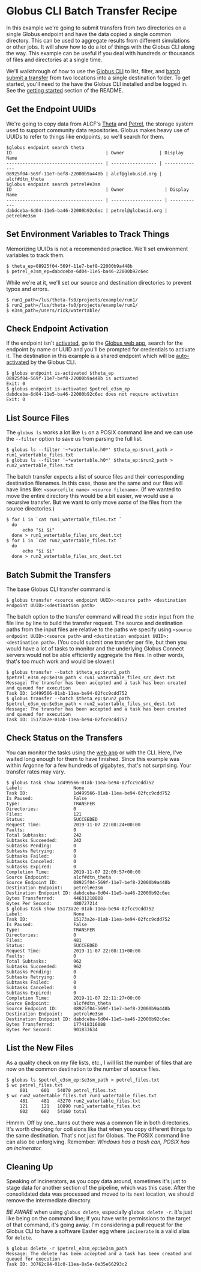 # Globus CLI Batch Transfer Recipe

In this example we're going to submit transfers from two directories on a single Globus endpoint and have the data copied a single common directory. This can be used to aggregate results from different simulations or other jobs. It will show how to do a lot of things with the Globus CLI along the way. This example can be useful if you deal with hundreds or thousands of files and directories at a single time.

We'll walkthrough of how to use the [Globus CLI](https://docs.globus.org/cli/) to list, filter, and [batch submit a transfer](https://docs.globus.org/cli/) from two locations into a single destination folder. To get started, you'll need to the have the Globus CLI installed and be logged in. See the [getting started](./#getting-started) section of the README.


## Get the Endpoint UUIDs

We're going to copy data from ALCF's [Theta](https://www.alcf.anl.gov/theta) and [Petrel](http://petrel.alcf.anl.gov/), the storage system used to support community data repositories. Globus makes heavy use of UUIDs to refer to things like endpoints, so we'll search for them.

```
$globus endpoint search theta
ID                                   | Owner             | Display Name  
------------------------------------ | ----------------- | --------------
08925f04-569f-11e7-bef8-22000b9a448b | alcf@globusid.org | alcf#dtn_theta
$globus endpoint search petrel#e3sm
ID                                   | Owner               | Display Name
------------------------------------ | ------------------- | ------------
dabdceba-6d04-11e5-ba46-22000b92c6ec | petrel@globusid.org | petrel#e3sm 
```

##  Set Environment Variables to Track Things

Memorizing UUIDs is not a recommended practice. We'll set environment variables to track them.

```
$ theta_ep=08925f04-569f-11e7-bef8-22000b9a448b
$ petrel_e3sm_ep=dabdceba-6d04-11e5-ba46-22000b92c6ec
```

While we're at it, we'll set our source and destination directories to prevent typos and errors.

```
$ run1_path=/lus/theta-fs0/projects/example/run1/
$ run2_path=/lus/theta-fs0/projects/example/run1/
$ e3sm_path=/users/rick/watertable/
```

## Check Endpoint Activation

If the endpoint isn't [activated](https://docs.globus.org/api/transfer/endpoint_activation/#web_activation), go to the [Globus web app](https://app.globus.org/), search for the endpoint by name or UUID and you'll be prompted for credentials to activate it. The destination in this example is a shared endpoint which will be [auto-activated](https://docs.globus.org/api/transfer/endpoint_activation/#auto_activation) by the Globus CLI.

```
$ globus endpoint is-activated $theta_ep 
08925f04-569f-11e7-bef8-22000b9a448b is activated
Exit: 0
$ globus endpoint is-activated $petrel_e3sm_ep 
dabdceba-6d04-11e5-ba46-22000b92c6ec does not require activation
Exit: 0
```

## List Source Files

The `globus ls` works a lot like `ls` on a POSIX command line and we can use the `--filter` option to save us from parsing the full list.

```
$ globus ls --filter '~*watertable.h0*' $theta_ep:$run1_path > run1_watertable_files.txt 
$ globus ls --filter '~*watertable.h0*' $theta_ep:$run2_path > run2_watertable_files.txt
```

The batch transfer expects a list of source files and their corresponding destination filenames. In this case, those are the same and our files will have lines like:
`<sourcefile name> <source filename>`. (If we wanted to move the entire directory this would be a bit easier, we would use a recursive transfer. But we want to only move _some_ of the files from the source directories.)

```
$ for i in `cat run1_watertable_files.txt `
  do
      echo "$i $i"
  done > run1_watertable_files_src_dest.txt
$ for i in `cat run2_watertable_files.txt `
  do
      echo "$i $i"
  done > run2_watertable_files_src_dest.txt
```

## Batch Submit the Transfers

The base Globus CLI transfer command is

```
$ globus transfer <source endpoint UUID>:<source path> <destination endpoint UUID>:<destination path>
```


The batch option to the transfer command will read the `stdin` input from the file line by line to build the transfer request. The source and destination paths from the input files are relative to the paths we specify using `<source endpoint UUID>:<source path>` and `<destination endpoint UUID>:<destination path>`. (You could submit one transfer per file, but then you would have a lot of tasks to monitor and the underlying Globus Connect servers would not be able efficiently aggregate the files. In other words, that's too much work and would be slower.)

```
$ globus transfer --batch $theta_ep:$run1_path $petrel_e3sm_ep:$e3sm_path < run1_watertable_files_src_dest.txt 
Message: The transfer has been accepted and a task has been created and queued for execution
Task ID: 1d499566-01ab-11ea-be94-02fcc9cdd752
$ globus transfer --batch $theta_ep:$run2_path $petrel_e3sm_ep:$e3sm_path < run2_watertable_files_src_dest.txt 
Message: The transfer has been accepted and a task has been created and queued for execution
Task ID: 15173a2e-01ab-11ea-be94-02fcc9cdd752
```

## Check Status on the Transfers

You can monitor the tasks using the [web app](https://app.globus.org/activity) or with the CLI. Here, I've waited long enough for them to have finished. Since this example was within Argonne for a few hundreds of gigabytes, that's not surprising. Your transfer rates may vary.

```
$ globus task show 1d499566-01ab-11ea-be94-02fcc9cdd752
Label:                   None
Task ID:                 1d499566-01ab-11ea-be94-02fcc9cdd752
Is Paused:               False
Type:                    TRANSFER
Directories:             0
Files:                   121
Status:                  SUCCEEDED
Request Time:            2019-11-07 22:08:24+00:00
Faults:                  0
Total Subtasks:          242
Subtasks Succeeded:      242
Subtasks Pending:        0
Subtasks Retrying:       0
Subtasks Failed:         0
Subtasks Canceled:       0
Subtasks Expired:        0
Completion Time:         2019-11-07 22:09:57+00:00
Source Endpoint:         alcf#dtn_theta
Source Endpoint ID:      08925f04-569f-11e7-bef8-22000b9a448b
Destination Endpoint:    petrel#e3sm
Destination Endpoint ID: dabdceba-6d04-11e5-ba46-22000b92c6ec
Bytes Transferred:       44631218808
Bytes Per Second:        480727214
$ globus task show 15173a2e-01ab-11ea-be94-02fcc9cdd752
Label:                   None
Task ID:                 15173a2e-01ab-11ea-be94-02fcc9cdd752
Is Paused:               False
Type:                    TRANSFER
Directories:             0
Files:                   481
Status:                  SUCCEEDED
Request Time:            2019-11-07 22:08:11+00:00
Faults:                  0
Total Subtasks:          962
Subtasks Succeeded:      962
Subtasks Pending:        0
Subtasks Retrying:       0
Subtasks Failed:         0
Subtasks Canceled:       0
Subtasks Expired:        0
Completion Time:         2019-11-07 22:11:27+00:00
Source Endpoint:         alcf#dtn_theta
Source Endpoint ID:      08925f04-569f-11e7-bef8-22000b9a448b
Destination Endpoint:    petrel#e3sm
Destination Endpoint ID: dabdceba-6d04-11e5-ba46-22000b92c6ec
Bytes Transferred:       177418316088
Bytes Per Second:        901833634
```

## List the New Files

As a quality check on my file lists, etc., I will list the number of files that are now on the common destination to the number of source files.

```
$ globus ls $petrel_e3sm_ep:$e3sm_path > petrel_files.txt
$ wc petrel_files.txt 
     601     601   54070 petrel_files.txt
$ wc run2_watertable_files.txt run1_watertable_files.txt 
     481     481   43270 run2_watertable_files.txt
     121     121   10890 run1_watertable_files.txt
     602     602   54160 total
```

Hmmm. Off by one...turns out there was a common file in both directories. It's worth checking for collisions like that when you copy different things to the same destination. That's not just for Globus. The POSIX command line can also be unforgiving. Remember: _Windows has a trash can, POSIX has an incinerator._

## Cleaning Up

Speaking of incinerators, as you copy data around, sometimes it's just to stage data for another section of the pipeline, which was this case. After the consolidated data was processed and moved to its next location, we should remove the intermediate directory.

*BE AWARE* when using `globus delete`, especially `globus delete -r`. It's just like being on the command line; if you have write permissions to the target of that command, it's going away. I'm considering a pull request for the Globus CLI to have a software Easter egg where `incinerate` is a valid alias for `delete`.

```
$ globus delete -r $petrel_e3sm_ep:$e3sm_path 
Message: The delete has been accepted and a task has been created and queued for execution
Task ID: 30762c84-01c0-11ea-8a5e-0e35e66293c2
```
